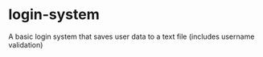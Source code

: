 # login-system
A basic login system that saves user data to a text file (includes username validation)

